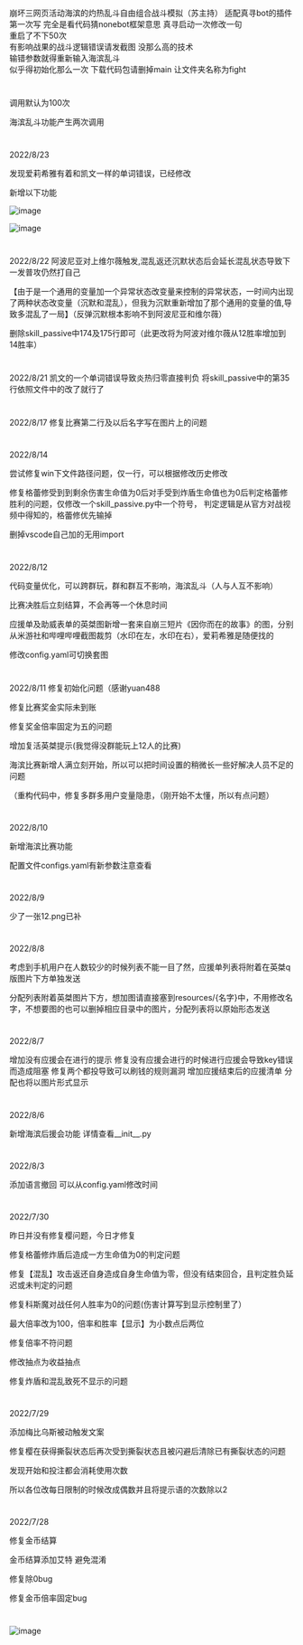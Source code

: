 #
崩坏三网页活动海滨的灼热乱斗自由组合战斗模拟（苏主持）
适配真寻bot的插件
第一次写
完全是看代码猜nonebot框架意思 
真寻启动一次修改一句  
重启了不下50次  
有影响战果的战斗逻辑错误请发截图
没那么高的技术  
输错参数就得重新输入海滨乱斗  
似乎得初始化那么一次
下载代码包请删掉main 让文件夹名称为fight
#
调用默认为100次

海滨乱斗功能产生两次调用
#
2022/8/23

发现爱莉希雅有着和凯文一样的单词错误，已经修改

新增以下功能

![image](https://user-images.githubusercontent.com/94435821/186067316-bc4d2d2f-301c-449a-8a34-8c9011db5471.png)

![image](https://user-images.githubusercontent.com/94435821/186067283-5d79454d-99fa-437f-988e-7e149622e7e2.png)
#
2022/8/22
阿波尼亚对上维尔薇触发,混乱返还沉默状态后会延长混乱状态导致下一发普攻仍然打自己

【由于是一个通用的变量加一个异常状态改变量来控制的异常状态，一时间内出现了两种状态改变量（沉默和混乱），但我为沉默重新增加了那个通用的变量的值,导致多混乱了一局】（反弹沉默根本影响不到阿波尼亚和维尔薇）


删除skill_passive中174及175行即可（此更改将为阿波对维尔薇从12胜率增加到14胜率）

#
2022/8/21
凯文的一个单词错误导致炎热归零直接判负
将skill_passive中的第35行依照文件中的改了就行了

#
2022/8/17
修复比赛第二行及以后名字写在图片上的问题

#
2022/8/14

尝试修复win下文件路径问题，仅一行，可以根据修改历史修改

修复格蕾修受到到剩余伤害生命值为0后对手受到炸盾生命值也为0后判定格蕾修胜利的问题，仅修改一个skill_passive.py中一个符号，
判定逻辑是从官方对战视频中得知的，格蕾修优先输掉

删掉vscode自己加的无用import
#
2022/8/12

代码变量优化，可以跨群玩，群和群互不影响，海滨乱斗（人与人互不影响）

比赛决胜后立刻结算，不会再等一个休息时间

应援单及助威表单的英桀图新增一套来自崩三短片《因你而在的故事》的图，分别从米游社和哔哩哔哩截图裁剪（水印在左，水印在右），爱莉希雅是随便找的

修改config.yaml可切换套图
#
2022/8/11
修复初始化问题（感谢yuan488

修复比赛奖金实际未到账

修复奖金倍率固定为五的问题

增加复活英桀提示(我觉得没群能玩上12人的比赛)

海滨比赛新增人满立刻开始，所以可以把时间设置的稍微长一些好解决人员不足的问题

（重构代码中，修复多群多用户变量隐患，（刚开始不太懂，所以有点问题）

#
2022/8/10

新增海滨比赛功能

配置文件configs.yaml有新参数注意查看
#
2022/8/9

少了一张12.png已补
#
2022/8/8

考虑到手机用户在人数较少的时候列表不能一目了然，应援单列表将附着在英桀q版图片下方单独发送

分配列表附着英桀图片下方，想加图请直接塞到resources/{名字}中，不用修改名字，不想要图的也可以删掉相应目录中的图片，分配列表将以原始形态发送
#
2022/8/7

增加没有应援会在进行的提示
修复没有应援会进行的时候进行应援会导致key错误而造成阻塞
修复两个都投导致可以刷钱的规则漏洞
增加应援结束后的应援清单
分配也将以图片形式显示
#
2022/8/6

新增海滨后援会功能
详情查看__init__.py

#
2022/8/3

添加语言撤回 可以从config.yaml修改时间
#
2022/7/30

昨日并没有修复樱问题，今日才修复 

修复格蕾修炸盾后造成一方生命值为0的判定问题  

修复【混乱】攻击返还自身造成自身生命值为零，但没有结束回合，且判定胜负延迟或未判定的问题

修复科斯魔对战任何人胜率为0的问题(伤害计算写到显示控制里了）

最大倍率改为100，倍率和胜率【显示】为小数点后两位

修复倍率不符问题

修改抽点为收益抽点

修复炸盾和混乱致死不显示的问题
#
2022/7/29  

添加梅比乌斯被动触发文案  

修复樱在获得撕裂状态后再次受到撕裂状态且被闪避后清除已有撕裂状态的问题  

发现开始和投注都会消耗使用次数  

所以各位改每日限制的时候改成偶数并且将提示语的次数除以2
#
2022/7/28

修复金币结算  

金币结算添加艾特 避免混淆  

修复除0bug  

修复金币倍率固定bug  
#

![image](https://user-images.githubusercontent.com/94435821/185830871-232617d6-087f-49ab-92a4-e05b41f7c4f1.png)
